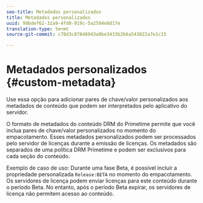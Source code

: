 ```yaml
---
seo-title: Metadados personalizados
title: Metadados personalizados
uuid: 99bdef62-32a9-4fd0-919c-5a2594e8d17e
translation-type: tm+mt
source-git-commit: c78d3c87848943a0be3433b2b6a543822a7e1c15

---
```



# Metadados personalizados {#custom-metadata}

Use essa opção para adicionar pares de chave/valor personalizados aos metadados de conteúdo que podem ser interpretados pelo aplicativo do servidor.

O formato de metadados do conteúdo DRM do Primetime permite que você inclua pares de chave/valor personalizados no momento do empacotamento. Esses metadados personalizados podem ser processados pelo servidor de licenças durante a emissão de licenças. Os metadados são separados de uma política DRM Primetime e podem ser exclusivos para cada seção do conteúdo.

Exemplo de caso de uso: Durante uma fase Beta, é possível incluir a propriedade personalizada `Release:BETA` no momento do empacotamento. Os servidores de licença podem enviar licenças para este conteúdo durante o período Beta. No entanto, após o período Beta expirar, os servidores de licença não permitem acesso ao conteúdo.

